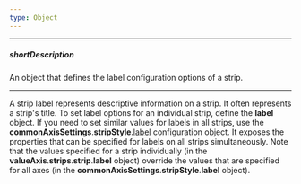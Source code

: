 ```yaml
---
type: Object
---
```

---
##### shortDescription
An object that defines the label configuration options of a strip.

---
A strip label represents descriptive information on a strip. It often represents a strip's title. To set label options for an individual strip, define the **label** object. If you need to set similar values for labels in all strips, use the **commonAxisSettings**.**stripStyle**.[label](/api-reference/20%20Data%20Visualization%20Widgets/dxPolarChart/1%20Configuration/commonAxisSettings/stripStyle/label '/Documentation/ApiReference/Data_Visualization_Widgets/dxPolarChart/Configuration/commonAxisSettings/stripStyle/label/') configuration object. It exposes the properties that can be specified for labels on all strips simultaneously. Note that the values specified for a strip individually (in the **valueAxis**.**strips**.**strip**.**label** object) override the values that are specified for all axes (in the **commonAxisSettings**.**stripStyle**.**label** object).